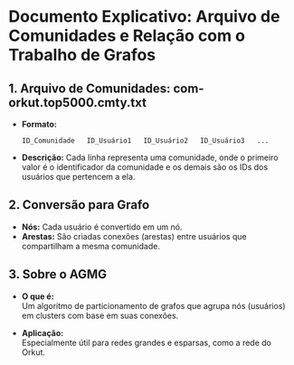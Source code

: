 # Documento Explicativo: Arquivo de Comunidades e Relação com o Trabalho de Grafos

## 1. Arquivo de Comunidades: com-orkut.top5000.cmty.txt

- **Formato:**
  ```
  ID_Comunidade   ID_Usuário1   ID_Usuário2   ID_Usuário3   ...
  ```
- **Descrição:**
  Cada linha representa uma comunidade, onde o primeiro valor é o identificador da comunidade e os demais são os IDs dos usuários que pertencem a ela.

## 2. Conversão para Grafo

- **Nós:**
  Cada usuário é convertido em um nó.
- **Arestas:**
  São criadas conexões (arestas) entre usuários que compartilham a mesma comunidade.

## 3. Sobre o AGMG

- **O que é:**  
  Um algoritmo de particionamento de grafos que agrupa nós (usuários) em clusters com base em suas conexões.
  
- **Aplicação:**  
  Especialmente útil para redes grandes e esparsas, como a rede do Orkut.